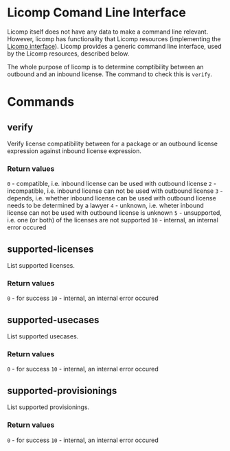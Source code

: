 # Licomp Comand Line Interface

Licomp itself does not have any data to make a command line relevant. However, licomp has functionality that Licomp resources (implementing the [Licomp interface](https://github.com/hesa/licomp/blob/main/docs/python-api.md)). Licomp provides a generic command line interface, used by the Licomp resources, described below.

The whole purpose of licomp is to determine comptibility between an outbound and an inbound license. The command to check this is `verify`.

# Commands

## verify

Verify license compatibility between for a package or an outbound license expression against inbound license expression.

### Return values

`0` - compatible, i.e. inbound license can be used with outbound license
`2` - incompatible, i.e. inbound license can not be used with outbound license
`3` - depends, i.e. whether inbound license can be used with outbound license needs to be determined by a lawyer
`4` - unknown, i.e. wheter inbound license can not be used with outbound license is unknown
`5` - unsupported, i.e. one (or both) of the licenses are not supported
`10` - internal, an internal error occured

## supported-licenses

List supported licenses.

### Return values

`0` - for success
`10` - internal, an internal error occured

## supported-usecases

List supported usecases.

### Return values

`0` - for success
`10` - internal, an internal error occured

## supported-provisionings

List supported provisionings.

### Return values

`0` - for success
`10` - internal, an internal error occured
